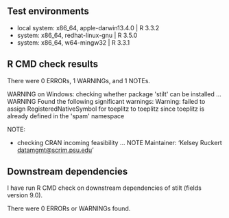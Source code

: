 ## Test environments
* local system: x86_64, apple-darwin13.4.0 | R 3.3.2
* system: x86_64, redhat-linux-gnu | R 3.5.0 
* system: x86_64, w64-mingw32 | R 3.3.1

## R CMD check results
There were 0 ERRORs, 1 WARNINGs, and 1 NOTEs.

WARNING on Windows:
checking whether package 'stilt' can be installed ... WARNING
Found the following significant warnings:
  Warning: failed to assign RegisteredNativeSymbol for toeplitz to toeplitz since toeplitz is already defined in the 'spam' namespace  

NOTE:
* checking CRAN incoming feasibility ... NOTE
Maintainer: ‘Kelsey Ruckert <datamgmt@scrim.psu.edu>’

## Downstream dependencies
I have run R CMD check on downstream dependencies of stilt (fields version 9.0).

There were 0 ERRORs or WARNINGs found.
